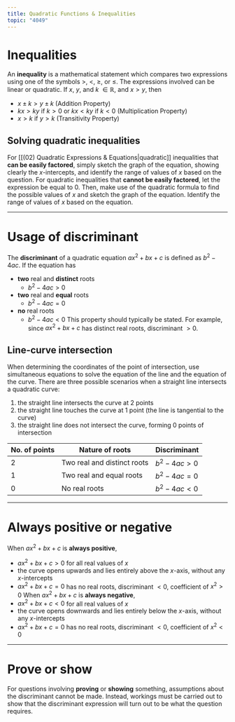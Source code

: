 ```yaml
---
title: Quadratic Functions & Inequalities
topic: "4049"
---
```

# Inequalities
An **inequality** is a mathematical statement which compares two expressions using one of the symbols $>$, $<$, $\geq$, or $\leq$. The expressions involved can be linear or quadratic.
If $x$, $y$, and $k$ $\in \mathbb{R}$, and $x > y$, then
- $x \pm k > y \pm k$ (Addition Property)
- $kx > ky$ if $k > 0$ or $kx < ky$ if $k < 0$ (Multiplication Property)
- $x > k$ if $y > k$ (Transitivity Property)
## Solving quadratic inequalities
For [[(02) Quadratic Expressions & Equations|quadratic]] inequalities that **can be easily factored**, simply sketch the graph of the equation, showing clearly the $x$-intercepts, and identify the range of values of $x$ based on the question.
For quadratic inequalities that **cannot be easily factored**, let the expression be equal to 0. Then, make use of the quadratic formula to find the possible values of $x$ and sketch the graph of the equation. Identify the range of values of $x$ based on the equation.

---
# Usage of discriminant
The **discriminant** of a quadratic equation $ax^2+bx+c$ is defined as $b^2-4ac$.
If the equation has
- **two** real and **distinct** roots
	- $b^{2}-4ac > 0$
- **two** real and **equal** roots
	- $b^{2}-4ac=0$
- **no** real roots
	- $b^{2}-4ac<0$
This property should typically be stated. 
For example, since $ax^2+bx+c$ has distinct real roots, discriminant $> 0$.
## Line-curve intersection
When determining the coordinates of the point of intersection, use simultaneous equations to solve the equation of the line and the equation of the curve.
There are three possible scenarios when a straight line intersects a quadratic curve:
1. the straight line intersects the curve at 2 points
2. the straight line touches the curve at 1 point (the line is tangential to the curve)
3. the straight line does not intersect the curve, forming 0 points of intersection

| No. of points | Nature of roots             | Discriminant    |
| ------------- | --------------------------- | --------------- |
| 2             | Two real and distinct roots | $b^2 - 4ac > 0$ |
| 1             | Two real and equal roots    | $b^2 - 4ac = 0$ |
| 0             | No real roots               | $b^2 - 4ac < 0$ |

---
# Always positive or negative
When $ax^2 + bx +c$ is **always positive**,
- $ax^2+bx+c > 0$ for all real values of $x$
- the curve opens upwards and lies entirely above the $x$-axis, without any $x$-intercepts
- $ax^2 +bx +c = 0$ has no real roots, discriminant $< 0$, coefficient of $x^2 > 0$
When $ax^2+bx+c$ is **always negative**,
- $ax^2+bx+c<0$ for all real values of $x$
- the curve opens downwards and lies entirely below the $x$-axis, without any $x$-intercepts
- $ax^2+bx+c=0$ has no real roots, discriminant $< 0$, coefficient of $x^2 < 0$

---
# Prove or show
For questions involving **proving** or **showing** something, assumptions about the discriminant cannot be made.
Instead, workings must be carried out to show that the discriminant expression will turn out to be what the question requires.